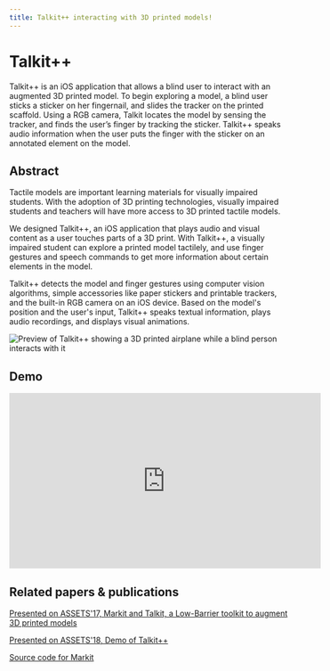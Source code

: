 ```yaml
---
title: Talkit++ interacting with 3D printed models!
---
```

#  Talkit++

Talkit++ is an iOS application that allows a blind user to interact with an augmented 3D printed model. To begin exploring a model, a blind user sticks a sticker on her fingernail, and slides the tracker on the printed scaffold. Using a RGB camera, Talkit locates the model by sensing the tracker, and finds the user’s finger by tracking the sticker. Talkit++ speaks audio information when the user puts the finger with the sticker on an annotated element on the model.


## Abstract

Tactile models are important learning materials for visually impaired students. With the adoption of 3D printing technologies, visually impaired students and teachers will have more access to 3D printed tactile models. 

We designed Talkit++, an iOS application that plays audio and visual content as a user touches parts of a 3D print. With Talkit++, a visually impaired student can explore a printed model tactilely, and use finger gestures and speech commands to get more information about certain elements in the model. 

Talkit++ detects the model and finger gestures using computer vision algorithms, simple accessories like paper stickers and printable trackers, and the built-in RGB camera on an iOS device. Based on the model's position and the user's input, Talkit++ speaks textual information, plays audio recordings, and displays visual animations.

![Preview of Talkit++ showing a 3D printed airplane while a blind person interacts with it]({{site.url}}{{site.baseurl}}/src/assets/img/talkit/talkit_demo.jpg)

## Demo

<iframe class="demo-video" width="560" height="315" src="https://www.youtube.com/embed/BG8hCwfsZvU" title="YouTube video player" frameborder="0" allow="accelerometer; autoplay; clipboard-write; encrypted-media; gyroscope; picture-in-picture" allowfullscreen></iframe>


## Related papers & publications

[Presented on ASSETS'17, Markit and Talkit, a Low-Barrier toolkit to augment 3D printed models](https://dl.acm.org/doi/10.1145/3126594.3126650)

[Presented on ASSETS'18, Demo of Talkit++](https://dl.acm.org/doi/10.1145/3234695.3241004)

[Source code for Markit](https://zenodo.org/record/3541081#.Ya5nSFNOnzI)